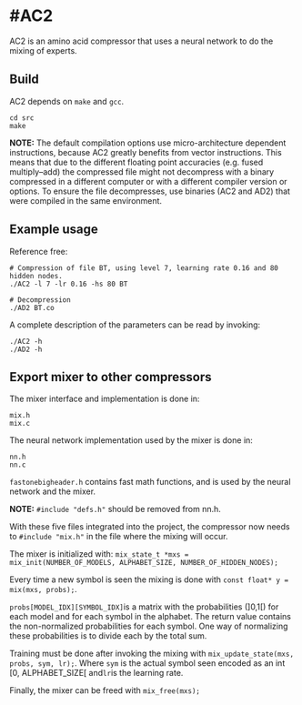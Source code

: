 #AC2
====
AC2 is an amino acid compressor that uses a neural network to do the mixing of experts.

Build
----
AC2 depends on `make` and `gcc`.

```
cd src
make
```
**NOTE:** The default compilation options use micro-architecture dependent instructions, because AC2 greatly benefits from vector instructions. This means that due to the different floating point accuracies (e.g. fused multiply–add) the compressed file might not decompress with a binary compressed in a different computer or with a different compiler version or options. To ensure the file decompresses, use binaries (AC2 and AD2) that were compiled in the same environment.

Example usage
----
Reference free:
```
# Compression of file BT, using level 7, learning rate 0.16 and 80 hidden nodes.
./AC2 -l 7 -lr 0.16 -hs 80 BT

# Decompression
./AD2 BT.co
```

A complete description of the parameters can be read by invoking:
```
./AC2 -h
./AD2 -h
```

Export mixer to other compressors
----
The mixer interface and implementation is done in:
```
mix.h
mix.c
```

The neural network implementation used by the mixer is done in:
```
nn.h
nn.c
```

`fastonebigheader.h` contains fast math functions, and is used by the neural network and the mixer.

**NOTE:** `#include "defs.h"` should be removed from nn.h.

With these five files integrated into the project, the compressor now needs to `#include "mix.h"` in the file where the mixing will occur.

The mixer is initialized with: `mix_state_t *mxs = mix_init(NUMBER_OF_MODELS, ALPHABET_SIZE, NUMBER_OF_HIDDEN_NODES);`

Every time a new symbol is seen the mixing is done with `const float* y = mix(mxs, probs);`. 

`probs[MODEL_IDX][SYMBOL_IDX]`is a matrix with the probabilities (]0,1[) for each model and for each symbol in the alphabet. The return value contains the non-normalized probabilities for each symbol. One way of normalizing these probabilities is to divide each by the total sum.

Training must be done after invoking the mixing with `mix_update_state(mxs, probs, sym, lr);`. Where `sym` is the actual symbol seen encoded as an int [0, ALPHABET_SIZE[ and`lr`is the learning rate.

Finally, the mixer can be freed with `mix_free(mxs);`
